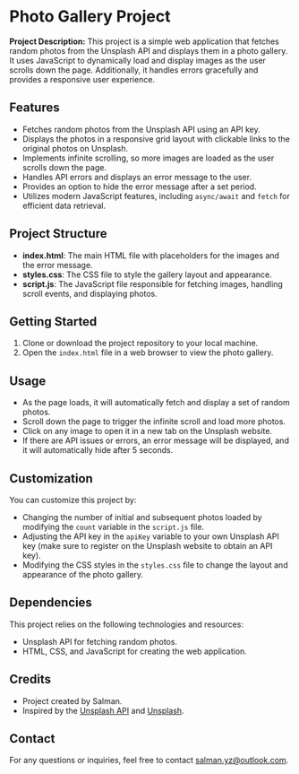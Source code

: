 # Photo Gallery Project

**Project Description:**
This project is a simple web application that fetches random photos from the Unsplash API and displays them in a photo gallery. It uses JavaScript to dynamically load and display images as the user scrolls down the page. Additionally, it handles errors gracefully and provides a responsive user experience.

## Features

- Fetches random photos from the Unsplash API using an API key.
- Displays the photos in a responsive grid layout with clickable links to the original photos on Unsplash.
- Implements infinite scrolling, so more images are loaded as the user scrolls down the page.
- Handles API errors and displays an error message to the user.
- Provides an option to hide the error message after a set period.
- Utilizes modern JavaScript features, including `async/await` and `fetch` for efficient data retrieval.

## Project Structure

- **index.html**: The main HTML file with placeholders for the images and the error message.
- **styles.css**: The CSS file to style the gallery layout and appearance.
- **script.js**: The JavaScript file responsible for fetching images, handling scroll events, and displaying photos.

## Getting Started

1. Clone or download the project repository to your local machine.
2. Open the `index.html` file in a web browser to view the photo gallery.

## Usage

- As the page loads, it will automatically fetch and display a set of random photos.
- Scroll down the page to trigger the infinite scroll and load more photos.
- Click on any image to open it in a new tab on the Unsplash website.
- If there are API issues or errors, an error message will be displayed, and it will automatically hide after 5 seconds.

## Customization

You can customize this project by:

- Changing the number of initial and subsequent photos loaded by modifying the `count` variable in the `script.js` file.
- Adjusting the API key in the `apiKey` variable to your own Unsplash API key (make sure to register on the Unsplash website to obtain an API key).
- Modifying the CSS styles in the `styles.css` file to change the layout and appearance of the photo gallery.

## Dependencies

This project relies on the following technologies and resources:

- Unsplash API for fetching random photos.
- HTML, CSS, and JavaScript for creating the web application.

## Credits

- Project created by Salman.
- Inspired by the [Unsplash API](https://unsplash.com/developers) and [Unsplash](https://unsplash.com).

## Contact

For any questions or inquiries, feel free to contact salman.yz@outlook.com.
